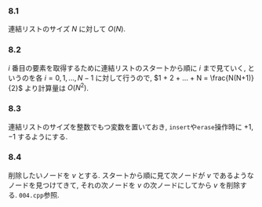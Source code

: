 ### 8.1
 連結リストのサイズ $N$ に対して $O(N)$.

### 8.2
 $i$ 番目の要素を取得するために連結リストのスタートから順に $i$ まで見ていく, というのを各 $i = 0, 1, ..., N-1$ に対して行うので, $1 + 2 + ... + N = \frac{N(N+1)}{2}$ より計算量は $O(N^2)$.

### 8.3 
 連結リストのサイズを整数でもつ変数を置いておき, `insert`や`erase`操作時に $+1, -1$ するようにする.

### 8.4 
 削除したいノードを $v$ とする. スタートから順に見て次ノードが $v$ であるようなノードを見つけてきて, それの次ノードを $v$ の次ノードにしてから $v$ を削除する. `004.cpp`参照.
